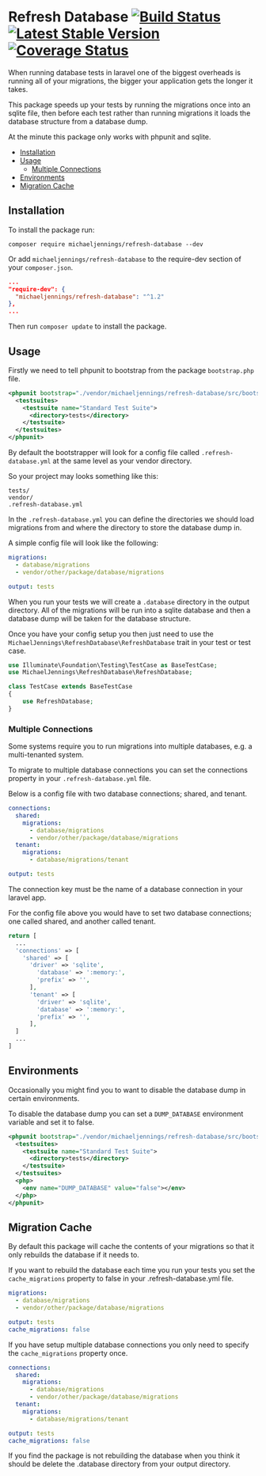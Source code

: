 # Refresh Database [![Build Status](https://travis-ci.org/michaeljennings/refresh-database.svg?branch=master)](https://travis-ci.org/michaeljennings/refresh-database) [![Latest Stable Version](https://poser.pugx.org/michaeljennings/refresh-database/v/stable)](https://packagist.org/packages/michaeljennings/refresh-database) [![Coverage Status](https://coveralls.io/repos/github/michaeljennings/refresh-database/badge.svg?branch=master)](https://coveralls.io/github/michaeljennings/refresh-database?branch=master)

When running database tests in laravel one of the biggest overheads is running all of your migrations, the bigger your application gets the longer it takes.

This package speeds up your tests by running the migrations once into an sqlite file, then before each test rather than running migrations it loads the database structure from a database dump.

At the minute this package only works with phpunit and sqlite.

- [Installation](#installation)
- [Usage](#usage)
    - [Multiple Connections](#multiple-connections)
- [Environments](#environments)
- [Migration Cache](#migration-cache)

## Installation

To install the package run:

```
composer require michaeljennings/refresh-database --dev
```

Or add `michaeljennings/refresh-database` to the require-dev section of your `composer.json`.

```json
...
"require-dev": {
  "michaeljennings/refresh-database": "^1.2"
},
...
```

Then run `composer update` to install the package.

## Usage

Firstly we need to tell phpunit to bootstrap from the package `bootstrap.php` file.

```xml
<phpunit bootstrap="./vendor/michaeljennings/refresh-database/src/bootstrap.php">
  <testsuites>
    <testsuite name="Standard Test Suite">
      <directory>tests</directory>
    </testsuite>
  </testsuites>
</phpunit>
```

By default the bootstrapper will look for a config file called `.refresh-database.yml` at the same level as your vendor directory.

So your project may looks something like this:

```
tests/
vendor/
.refresh-database.yml
```

In the `.refresh-database.yml` you can define the directories we should load migrations from and where the directory to store the database dump in.

A simple config file will look like the following:

```yml
migrations:
  - database/migrations
  - vendor/other/package/database/migrations

output: tests
```

When you run your tests we will create a `.database` directory in the output directory. All of the migrations will be run into a sqlite database and then a database dump will be taken for the database structure.

Once you have your config setup you then just need to use the `MichaelJennings\RefreshDatabase\RefreshDatabase` trait in your test or test case.

```php
use Illuminate\Foundation\Testing\TestCase as BaseTestCase;
use MichaelJennings\RefreshDatabase\RefreshDatabase;

class TestCase extends BaseTestCase
{
    use RefreshDatabase;
}
```

### Multiple Connections

Some systems require you to run migrations into multiple databases, e.g. a multi-tenanted system.

To migrate to multiple database connections you can set the connections property in your `.refresh-database.yml` file.

Below is a config file with two database connections; shared, and tenant.

```yml
connections:
  shared:
    migrations:
      - database/migrations
      - vendor/other/package/database/migrations
  tenant:
    migrations:
      - database/migrations/tenant

output: tests
```

The connection key must be the name of a database connection in your laravel app.

For the config file above you would have to set two database connections; one called shared, and another called tenant.

```php
return [
  ...
  'connections' => [
    'shared' => [
      'driver' => 'sqlite',
        'database' => ':memory:',
        'prefix' => '',
      ],
      'tenant' => [
        'driver' => 'sqlite',
        'database' => ':memory:',
        'prefix' => '',
      ],
  ]
  ...
]
```

## Environments

Occasionally you might find you to want to disable the database dump in certain environments.

To disable the database dump you can set a `DUMP_DATABASE` environment variable and set it to false.

```xml
<phpunit bootstrap="./vendor/michaeljennings/refresh-database/src/bootstrap.php">
  <testsuites>
    <testsuite name="Standard Test Suite">
      <directory>tests</directory>
    </testsuite>
  </testsuites>
  <php>
    <env name="DUMP_DATABASE" value="false"></env>
  </php>
</phpunit>
```

## Migration Cache

By default this package will cache the contents of your migrations so that it only rebuilds the database if it needs to.

If you want to rebuild the database each time you run your tests you set the `cache_migrations` property to false in your .refresh-database.yml file.

```yml
migrations:
  - database/migrations
  - vendor/other/package/database/migrations

output: tests
cache_migrations: false
```

If you have setup multiple database connections you only need to specify the `cache_migrations` property once.

```yml
connections:
  shared:
    migrations:
      - database/migrations
      - vendor/other/package/database/migrations
  tenant:
    migrations:
      - database/migrations/tenant

output: tests
cache_migrations: false
```

If you find the package is not rebuilding the database when you think it should be delete the .database directory from your output directory.
